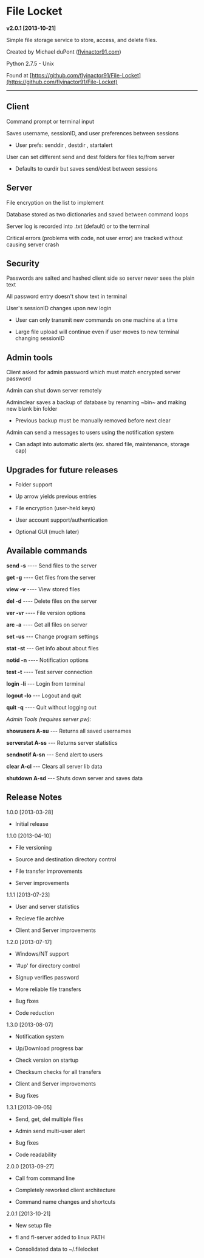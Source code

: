 File Locket
=========
**v2.0.1 [2013-10-21]**

Simple file storage service to store, access, and delete files.

Created by Michael duPont ([flyinactor91.com](https://flyinactor91.com))

Python 2.7.5 - Unix

Found at [https://github.com/flyinactor91/File-Locket](https://github.com/flyinactor91/File-Locket)

-------------

Client
-------
Command prompt or terminal input

Saves username, sessionID, and user preferences between sessions

* User prefs: senddir , destdir , startalert

User can set different send and dest folders for files to/from server

* Defaults to curdir but saves send/dest between sessions

Server
--------
File encryption on the list to implement

Database stored as two dictionaries and saved between command loops

Server log is recorded into .txt (default) or to the terminal

Critical errors (problems with code, not user error) are tracked without causing server crash

Security
----------
Passwords are salted and hashed client side so server never sees the plain text

All password entry doesn't show text in terminal

User's sessionID changes upon new login

* User can only transmit new commands on one machine at a time

* Large file upload will continue even if user moves to new terminal changing sessionID

Admin tools
---------------
Client asked for admin password which must match encrypted server password

Admin can shut down server remotely

Adminclear saves a backup of database by renaming ~bin~ and making new blank bin folder

* Previous backup must be manually removed before next clear

Admin can send a messages to users using the notification system

* Can adapt into automatic alerts (ex. shared file, maintenance, storage cap)

Upgrades for future releases
------------------------------------
* Folder support

* Up arrow yields previous entries

* File encryption (user-held keys)

* User account support/authentication

* Optional GUI (much later)



Available commands
--------------------------
**send   -s** ---- Send files to the server

**get    -g** ---- Get files from the server

**view   -v** ---- View stored files

**del    -d** ---- Delete files on the server

**ver    -vr** ---- File version options

**arc    -a** ---- Get all files on server

**set    -us** --- Change program settings

**stat   -st** --- Get info about about files

**notid  -n** ---- Notification options

**test   -t** ---- Test server connection

**login  -li** --- Login from terminal

**logout -lo** --- Logout and quit

**quit   -q** ---- Quit without logging out

*Admin Tools (requires server pw):*

**showusers  A-su** --- Returns all saved usernames

**serverstat A-ss** --- Returns server statistics

**sendnotif  A-sn** --- Send alert to users

**clear      A-cl** --- Clears all server lib data

**shutdown   A-sd** --- Shuts down server and saves data

Release Notes
------------------
1.0.0 [2013-03-28]

* Initial release

1.1.0 [2013-04-10]

* File versioning

* Source and destination directory control

* File transfer improvements

* Server improvements

1.1.1 [2013-07-23]

* User and server statistics

* Recieve file archive

* Client and Server improvements

1.2.0 [2013-07-17]

* Windows/NT support

* '#up' for directory control

* Signup verifies password

* More reliable file transfers

* Bug fixes

* Code reduction

1.3.0 [2013-08-07]

* Notification system

* Up/Download progress bar

* Check version on startup

* Checksum checks for all transfers

* Client and Server improvements

* Bug fixes

1.3.1 [2013-09-05]

* Send, get, del multiple files

* Admin send multi-user alert

* Bug fixes

* Code readability

2.0.0 [2013-09-27]

* Call from command line

* Completely reworked client architecture

* Command name changes and shortcuts

2.0.1 [2013-10-21]

* New setup file

* fl and fl-server added to linux PATH

* Consolidated data to ~/.filelocket
